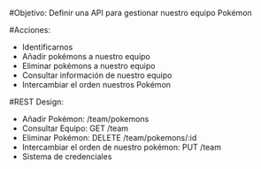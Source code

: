 #Objetivo:
Definir una API para gestionar nuestro equipo Pokémon

#Acciones:
- Identificarnos
- Añadir pokémons a nuestro equipo
- Eliminar pokémons a nuestro equipo
- Consultar información de nuestro equipo
- Intercambiar el orden nuestros Pokémon

#REST Design:
- Añadir Pokémon: /team/pokemons
- Consultar Equipo: GET /team
- Eliminar Pokémon: DELETE /team/pokemons/:id
- Intercambiar el orden de nuestro pokémon: PUT /team
- Sistema de credenciales